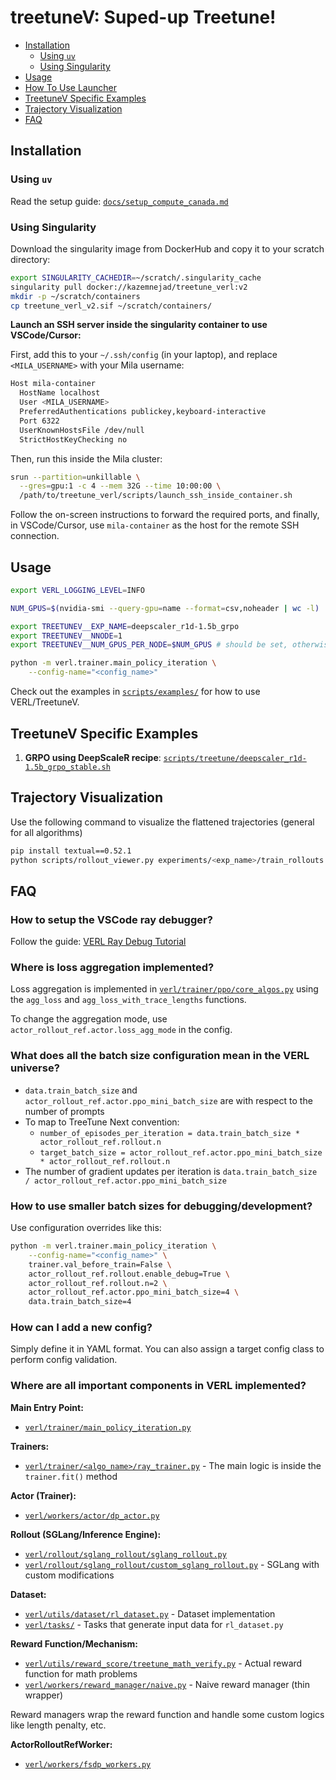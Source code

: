 # treetuneV: Suped-up Treetune!

- [Installation](#installation)
  - [Using `uv`](#using-uv)
  - [Using Singularity](#using-singularity)
- [Usage](#usage)
- [How To Use Launcher](#usage)
- [TreetuneV Specific Examples](#treetunev-specific-examples)
- [Trajectory Visualization](#trajectory-visualization)
- [FAQ](#faq)

## Installation

### Using `uv`

Read the setup guide: [`docs/setup_compute_canada.md`](docs/setup_compute_canada.md)

### Using Singularity

Download the singularity image from DockerHub and copy it to your scratch directory:

```bash
export SINGULARITY_CACHEDIR=~/scratch/.singularity_cache
singularity pull docker://kazemnejad/treetune_verl:v2
mkdir -p ~/scratch/containers
cp treetune_verl_v2.sif ~/scratch/containers/
```

**Launch an SSH server inside the singularity container to use VSCode/Cursor:**

First, add this to your `~/.ssh/config` (in your laptop), and replace `<MILA_USERNAME>` with your Mila username:

```bash
Host mila-container
  HostName localhost
  User <MILA_USERNAME>
  PreferredAuthentications publickey,keyboard-interactive
  Port 6322
  UserKnownHostsFile /dev/null
  StrictHostKeyChecking no
```

Then, run this inside the Mila cluster:

```bash
srun --partition=unkillable \
  --gres=gpu:1 -c 4 --mem 32G --time 10:00:00 \
  /path/to/treetune_verl/scripts/launch_ssh_inside_container.sh
```
Follow the on-screen instructions to forward the required ports, and finally, in VSCode/Cursor, use `mila-container` as the host for the remote SSH connection.

## Usage

```bash
export VERL_LOGGING_LEVEL=INFO

NUM_GPUS=$(nvidia-smi --query-gpu=name --format=csv,noheader | wc -l)

export TREETUNEV__EXP_NAME=deepscaler_r1d-1.5b_grpo
export TREETUNEV__NNODE=1
export TREETUNEV__NUM_GPUS_PER_NODE=$NUM_GPUS # should be set, otherwise defaults to 1

python -m verl.trainer.main_policy_iteration \
    --config-name="<config_name>"
```

Check out the examples in [`scripts/examples/`](scripts/examples/) for how to use VERL/TreetuneV.

## TreetuneV Specific Examples

1. **GRPO using DeepScaleR recipe**: [`scripts/treetune/deepscaler_r1d-1.5b_grpo_stable.sh`](scripts/treetune/deepscaler_r1d-1.5b_grpo_stable.sh)


## Trajectory Visualization

Use the following command to visualize the flattened trajectories (general for all algorithms)

```bash
pip install textual==0.52.1
python scripts/rollout_viewer.py experiments/<exp_name>/train_rollouts
```

## FAQ

### How to setup the VSCode ray debugger?

Follow the guide: [VERL Ray Debug Tutorial](https://verl.readthedocs.io/en/latest/start/ray_debug_tutorial.html)

### Where is loss aggregation implemented?

Loss aggregation is implemented in [`verl/trainer/ppo/core_algos.py`](verl/trainer/ppo/core_algos.py) using the `agg_loss` and `agg_loss_with_trace_lengths` functions.

To change the aggregation mode, use `actor_rollout_ref.actor.loss_agg_mode` in the config.

### What does all the batch size configuration mean in the VERL universe?

- `data.train_batch_size` and `actor_rollout_ref.actor.ppo_mini_batch_size` are with respect to the number of prompts
- To map to TreeTune Next convention:
  - `number_of_episodes_per_iteration = data.train_batch_size * actor_rollout_ref.rollout.n`
  - `target_batch_size = actor_rollout_ref.actor.ppo_mini_batch_size * actor_rollout_ref.rollout.n`
- The number of gradient updates per iteration is `data.train_batch_size / actor_rollout_ref.actor.ppo_mini_batch_size`

### How to use smaller batch sizes for debugging/development?

Use configuration overrides like this:

```bash
python -m verl.trainer.main_policy_iteration \
    --config-name="<config_name>" \
    trainer.val_before_train=False \
    actor_rollout_ref.rollout.enable_debug=True \
    actor_rollout_ref.rollout.n=2 \
    actor_rollout_ref.actor.ppo_mini_batch_size=4 \
    data.train_batch_size=4
```

### How can I add a new config?

Simply define it in YAML format. You can also assign a target config class to perform config validation. 

### Where are all important components in VERL implemented?

**Main Entry Point:**
- [`verl/trainer/main_policy_iteration.py`](verl/trainer/main_policy_iteration.py)

**Trainers:**
- [`verl/trainer/<algo_name>/ray_trainer.py`](verl/trainer/) - The main logic is inside the `trainer.fit()` method

**Actor (Trainer):**
- [`verl/workers/actor/dp_actor.py`](verl/workers/actor/dp_actor.py)

**Rollout (SGLang/Inference Engine):**
- [`verl/rollout/sglang_rollout/sglang_rollout.py`](verl/rollout/sglang_rollout/sglang_rollout.py)
- [`verl/rollout/sglang_rollout/custom_sglang_rollout.py`](verl/rollout/sglang_rollout/custom_sglang_rollout.py) - SGLang with custom modifications

**Dataset:**
- [`verl/utils/dataset/rl_dataset.py`](verl/utils/dataset/rl_dataset.py) - Dataset implementation
- [`verl/tasks/`](verl/tasks/) - Tasks that generate input data for `rl_dataset.py`

**Reward Function/Mechanism:**
- [`verl/utils/reward_score/treetune_math_verify.py`](verl/utils/reward_score/treetune_math_verify.py) - Actual reward function for math problems
- [`verl/workers/reward_manager/naive.py`](verl/workers/reward_manager/naive.py) - Naive reward manager (thin wrapper)

Reward managers wrap the reward function and handle some custom logics like length penalty, etc.

**ActorRolloutRefWorker:**
- [`verl/workers/fsdp_workers.py`](verl/workers/fsdp_workers.py)
